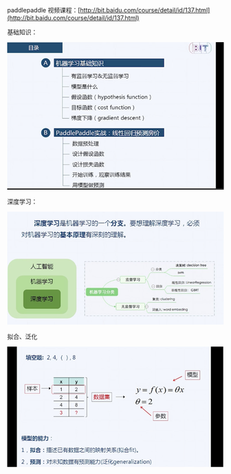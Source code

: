 paddlepaddle 视频课程：[http://bit.baidu.com/course/detail/id/137.html](http://bit.baidu.com/course/detail/id/137.html)

基础知识：

![](/assets/import-2018年05月10日20:35:03.png)

深度学习：

![](/assets/import-2018年05月10日20:38:20.png)





拟合、泛化

![](/assets/import--2018年05月11日15:56:50.png)

